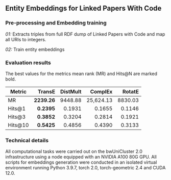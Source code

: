 ## Entity Embeddings for Linked Papers With Code

### Pre-processing and Embedding training

*01:* Extracts triples from full RDF dump of Linked Papers with Code and map all URIs to integers. 

*02:* Train entity embeddings 


### Evaluation results

The best values for the metrics mean rank (MR) and Hits@N are marked bold.

| Metric  | TransE | DistMult | ComplEx | RotatE |
|---------|-------:|---------:|--------:|----------:|
| MR      | **2239.26** |  9448.88  |  25,624.13 |   8830.03  |
| Hits@1  |  **0.2395** |  0.1931   |  0.1655  |   0.1146   |
| Hits@3  |  **0.3852** |  0.3204   |  0.2814  |   0.1921   |
| Hits@10 |  **0.5425** |  0.4856   |  0.4390  |   0.3133   |


### Technical details
All computational tasks were carried out on the bwUniCluster 2.0 infrastructure using a node equipped with an NVIDIA A100 80G GPU. 
All scripts for embeddings generation were conducted in an isolated virtual environment running Python 3.9.7, torch 2.0, torch-geometric 2.4 and CUDA 12.0.
